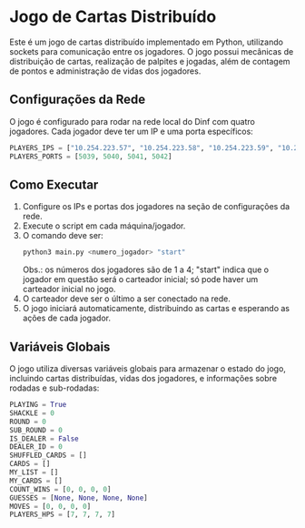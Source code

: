 # Jogo de Cartas Distribuído

Este é um jogo de cartas distribuído implementado em Python, utilizando sockets para comunicação entre os jogadores. O jogo possui mecânicas de distribuição de cartas, realização de palpites e jogadas, além de contagem de pontos e administração de vidas dos jogadores.

## Configurações da Rede

O jogo é configurado para rodar na rede local do Dinf com quatro jogadores. Cada jogador deve ter um IP e uma porta específicos:

```python
PLAYERS_IPS = ["10.254.223.57", "10.254.223.58", "10.254.223.59", "10.254.223.60"]
PLAYERS_PORTS = [5039, 5040, 5041, 5042]
````

## Como Executar

1. Configure os IPs e portas dos jogadores na seção de configurações da rede.
2. Execute o script em cada máquina/jogador.
3. O comando deve ser:
   ```python
   python3 main.py <numero_jogador> "start"
   ````
   Obs.: os números dos jogadores são de 1 a 4; "start" indica que o jogador em questão será o carteador inicial; só pode haver um carteador inicial no jogo.
5. O carteador deve ser o último a ser conectado na rede.
6. O jogo iniciará automaticamente, distribuindo as cartas e esperando as ações de cada jogador.
## Variáveis Globais

O jogo utiliza diversas variáveis globais para armazenar o estado do jogo, incluindo cartas distribuídas, vidas dos jogadores, e informações sobre rodadas e sub-rodadas:

```python
PLAYING = True
SHACKLE = 0
ROUND = 0
SUB_ROUND = 0
IS_DEALER = False
DEALER_ID = 0
SHUFFLED_CARDS = []
CARDS = []
MY_LIST = []
MY_CARDS = []
COUNT_WINS = [0, 0, 0, 0]
GUESSES = [None, None, None, None]
MOVES = [0, 0, 0, 0]
PLAYERS_HPS = [7, 7, 7, 7]
````




